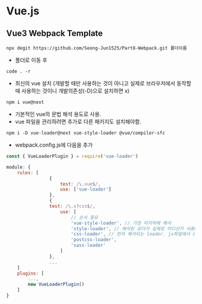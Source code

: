 # Vue.js

## Vue3 Webpack Template
```terminal
npx degit https://github.com/Seong-Jun1525/Part8-Webpack.git 폴더이름
```
- 폴더로 이동 후
```terminal
code . -r
```
- 최신의 vue 설치 (개발할 때만 사용하는 것이 아니고 실제로 브라우저에서 동작할 때 사용하는 것이니 개발의존성(-D)으로 설치하면 x)
```terminal
npm i vue@next
```
- 기본적인 vue의 문법 해석 용도로 사용.
- vue 파일을 관리하려면 추가로 다른 패키지도 설치해야함.
```terminal
npm i -D vue-loader@next vue-style-loader @vue/compiler-sfc
```

- webpack.config.js에 다음을 추가
```js
const { VueLoaderPlugin } = require('vue-loader')

module: {
    rules: [
                {
                    test: /\.vue$/,
                    use: ['vue-loader'] 
                },
                {
                test: /\.s?css$/,
                    use: [
                        // 순서 중요
                        'vue-style-loader', // 가장 마지막에 해석
                        'style-loader', // 해석된 로더가 실제로 어디선가 사용되어야 하는데 그때 style-loader가 html부분에 style tag부분에 해석된 내용을 삽입시켜줌. 
                        'css-loader', // 먼저 해석되는 loader. js파일에서 css파일을 해석하는 용도로 사용.
                        'postcss-loader',
                        'sass-loader'
                    ]
                },
                ...
    ]
    plugins: [
        ...,
        new VueLoaderPlugin()
    ]
}
```